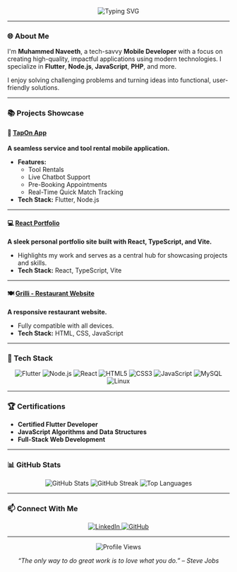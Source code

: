 <div align="center">
  <img src="https://readme-typing-svg.demolab.com?font=Fira+Code&weight=700&size=35&duration=3000&pause=1000&color=0A66C2&center=true&vCenter=true&multiline=true&width=900&height=80&lines=Hi,+I'm+Naveeth+👋;+Passionate+Developer+and+Tech+Enthusiast" alt="Typing SVG">
</div>



---

### 🌐 About Me  
I'm **Muhammed Naveeth**, a tech-savvy **Mobile Developer** with a focus on creating high-quality, impactful applications using modern technologies. I specialize in **Flutter**, **Node.js**, **JavaScript**, **PHP**, and more.  

I enjoy solving challenging problems and turning ideas into functional, user-friendly solutions.

---

### 📚 Projects Showcase  

#### 📱 **[TapOn App](https://github.com/JMNaveeth/tapon)**  
**A seamless service and tool rental mobile application.**  
- **Features:**  
  - Tool Rentals  
  - Live Chatbot Support  
  - Pre-Booking Appointments  
  - Real-Time Quick Match Tracking  
- **Tech Stack:** Flutter, Node.js  

---

#### 💻 **[React Portfolio](https://github.com/JMNaveeth/portfolio)**  
**A sleek personal portfolio site built with React, TypeScript, and Vite.**  
- Highlights my work and serves as a central hub for showcasing projects and skills.  
- **Tech Stack:** React, TypeScript, Vite  

---

#### 🍽️ **[Grilli - Restaurant Website](https://github.com/JMNaveeth/grilli)**  
**A responsive restaurant website.**  
- Fully compatible with all devices.  
- **Tech Stack:** HTML, CSS, JavaScript  

---

### 🚀 Tech Stack  

<div align="center">
  <img src="https://img.shields.io/badge/-Flutter-02569B?style=for-the-badge&logo=flutter&logoColor=white" alt="Flutter">
  <img src="https://img.shields.io/badge/-Node.js-339933?style=for-the-badge&logo=node.js&logoColor=white" alt="Node.js">
  <img src="https://img.shields.io/badge/-React-61DAFB?style=for-the-badge&logo=react&logoColor=black" alt="React">
  <img src="https://img.shields.io/badge/-HTML5-E34F26?style=for-the-badge&logo=html5&logoColor=white" alt="HTML5">
  <img src="https://img.shields.io/badge/-CSS3-1572B6?style=for-the-badge&logo=css3" alt="CSS3">
  <img src="https://img.shields.io/badge/-JavaScript-F7DF1E?style=for-the-badge&logo=javascript&logoColor=black" alt="JavaScript">
  <img src="https://img.shields.io/badge/-MySQL-4479A1?style=for-the-badge&logo=mysql&logoColor=white" alt="MySQL">
  <img src="https://img.shields.io/badge/-Linux-FCC624?style=for-the-badge&logo=linux&logoColor=black" alt="Linux">
</div>

---

### 🏆 Certifications  
- **Certified Flutter Developer**  
- **JavaScript Algorithms and Data Structures**  
- **Full-Stack Web Development**  

---

### 📊 GitHub Stats  

<div align="center">
  <img src="https://github-readme-stats.vercel.app/api?username=JMNaveeth&show_icons=true&hide_border=true&theme=radical" alt="GitHub Stats">
  <img src="https://github-readme-streak-stats.herokuapp.com/?user=JMNaveeth&theme=radical&hide_border=true" alt="GitHub Streak">
  <img src="https://github-readme-stats.vercel.app/api/top-langs/?username=JMNaveeth&layout=compact&hide_border=true&theme=radical" alt="Top Languages">
</div>

---

### 📫 Connect With Me  

<div align="center">
  <a href="https://www.linkedin.com/in/muhammed-naveeth/">
    <img src="https://img.shields.io/badge/-LinkedIn-0A66C2?style=for-the-badge&logo=linkedin&logoColor=white" alt="LinkedIn">
  </a>
  <a href="https://github.com/JMNaveeth?tab=repositories">
    <img src="https://img.shields.io/badge/-GitHub-181717?style=for-the-badge&logo=github&logoColor=white" alt="GitHub">
  </a>
</div>

---

<p align="center">
  <img src="https://komarev.com/ghpvc/?username=JMNaveeth&color=blue" alt="Profile Views">
</p>

<p align="center">
  <em>“The only way to do great work is to love what you do.” – Steve Jobs</em>
</p>
